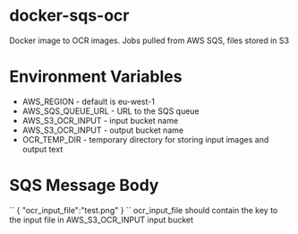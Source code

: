 # docker-sqs-ocr
Docker image to OCR images. Jobs pulled from AWS SQS, files stored in S3

# Environment Variables
* AWS_REGION - default is eu-west-1
* AWS_SQS_QUEUE_URL - URL to the SQS queue
* AWS_S3_OCR_INPUT - input bucket name
* AWS_S3_OCR_INPUT - output bucket name
* OCR_TEMP_DIR - temporary directory for storing input images and output text

# SQS Message Body
``
{
"ocr_input_file":"test.png"
}
´´
ocr_input_file should contain the key to the input file in AWS_S3_OCR_INPUT input bucket